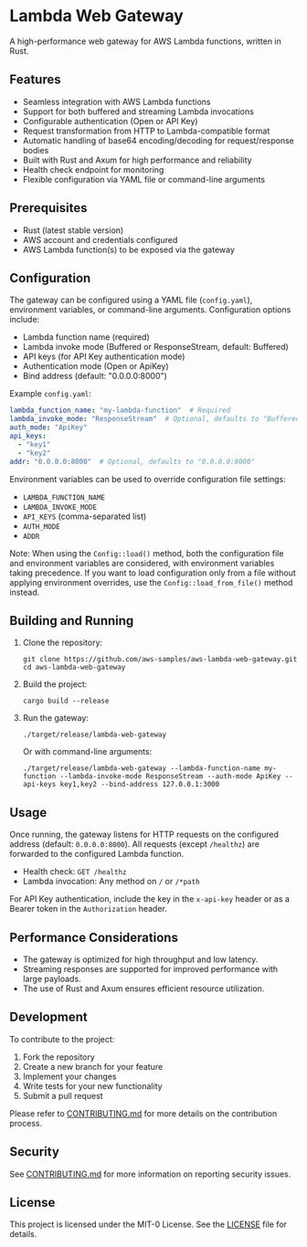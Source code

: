 # Lambda Web Gateway

A high-performance web gateway for AWS Lambda functions, written in Rust.

## Features

- Seamless integration with AWS Lambda functions
- Support for both buffered and streaming Lambda invocations
- Configurable authentication (Open or API Key)
- Request transformation from HTTP to Lambda-compatible format
- Automatic handling of base64 encoding/decoding for request/response bodies
- Built with Rust and Axum for high performance and reliability
- Health check endpoint for monitoring
- Flexible configuration via YAML file or command-line arguments

## Prerequisites

- Rust (latest stable version)
- AWS account and credentials configured
- AWS Lambda function(s) to be exposed via the gateway

## Configuration

The gateway can be configured using a YAML file (`config.yaml`), environment variables, or command-line arguments. Configuration options include:

- Lambda function name (required)
- Lambda invoke mode (Buffered or ResponseStream, default: Buffered)
- API keys (for API Key authentication mode)
- Authentication mode (Open or ApiKey)
- Bind address (default: "0.0.0.0:8000")

Example `config.yaml`:

```yaml
lambda_function_name: "my-lambda-function"  # Required
lambda_invoke_mode: "ResponseStream"  # Optional, defaults to "Buffered"
auth_mode: "ApiKey"
api_keys:
  - "key1"
  - "key2"
addr: "0.0.0.0:8000"  # Optional, defaults to "0.0.0.0:8000"
```

Environment variables can be used to override configuration file settings:

- `LAMBDA_FUNCTION_NAME`
- `LAMBDA_INVOKE_MODE`
- `API_KEYS` (comma-separated list)
- `AUTH_MODE`
- `ADDR`

Note: When using the `Config::load()` method, both the configuration file and environment variables are considered, with environment variables taking precedence. If you want to load configuration only from a file without applying environment overrides, use the `Config::load_from_file()` method instead.

## Building and Running

1. Clone the repository:
   ```
   git clone https://github.com/aws-samples/aws-lambda-web-gateway.git
   cd aws-lambda-web-gateway
   ```

2. Build the project:
   ```
   cargo build --release
   ```

3. Run the gateway:
   ```
   ./target/release/lambda-web-gateway
   ```

   Or with command-line arguments:
   ```
   ./target/release/lambda-web-gateway --lambda-function-name my-function --lambda-invoke-mode ResponseStream --auth-mode ApiKey --api-keys key1,key2 --bind-address 127.0.0.1:3000
   ```

## Usage

Once running, the gateway listens for HTTP requests on the configured address (default: `0.0.0.0:8000`). All requests (except `/healthz`) are forwarded to the configured Lambda function.

- Health check: `GET /healthz`
- Lambda invocation: Any method on `/` or `/*path`

For API Key authentication, include the key in the `x-api-key` header or as a Bearer token in the `Authorization` header.

## Performance Considerations

- The gateway is optimized for high throughput and low latency.
- Streaming responses are supported for improved performance with large payloads.
- The use of Rust and Axum ensures efficient resource utilization.

## Development

To contribute to the project:

1. Fork the repository
2. Create a new branch for your feature
3. Implement your changes
4. Write tests for your new functionality
5. Submit a pull request

Please refer to [CONTRIBUTING.md](CONTRIBUTING.md) for more details on the contribution process.

## Security

See [CONTRIBUTING.md](CONTRIBUTING.md#security-issue-notifications) for more information on reporting security issues.

## License

This project is licensed under the MIT-0 License. See the [LICENSE](LICENSE) file for details.
